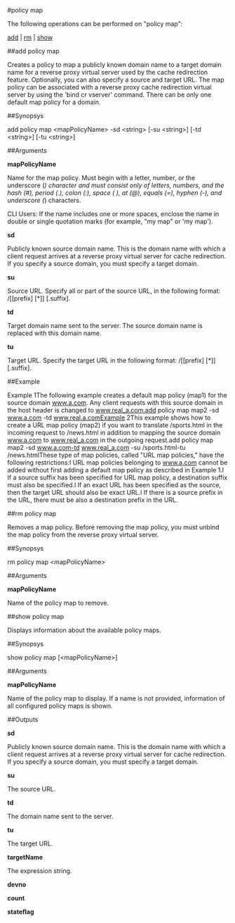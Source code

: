 #policy map

The following operations can be performed on "policy map":


[add](#add-policy-map) | [rm](#rm-policy-map) | [show](#show-policy-map)

##add policy map

Creates a policy to map a publicly known domain name to a target domain name for a reverse proxy virtual server used by the cache redirection feature. Optionally, you can also specify a source and target URL. The map policy can be associated with a reverse proxy cache redirection virtual server by using the 'bind cr vserver' command. There can be only one default map policy for a domain.


##Synopsys

add policy map &lt;mapPolicyName> -sd &lt;string> [-su &lt;string>] [-td &lt;string>] [-tu &lt;string>]


##Arguments

<b>mapPolicyName</b>
Name for the map policy. Must begin with a letter, number, or the underscore (_) character and must consist only of letters, numbers, and the hash (#), period (.), colon (:), space ( ), at (@), equals (=), hyphen (-), and underscore (_) characters.
CLI Users: If the name includes one or more spaces, enclose the name in double or single quotation marks (for example, "my map" or 'my map').

<b>sd</b>
Publicly known source domain name. This is the domain name with which a client request arrives at a reverse proxy virtual server for cache redirection. If you specify a source domain, you must specify a target domain.

<b>su</b>
Source URL. Specify all or part of the source URL, in the following format: /[[prefix] [*]] [.suffix].

<b>td</b>
Target domain name sent to the server. The source domain name is replaced with this domain name.

<b>tu</b>
Target URL. Specify the target URL in the following format: /[[prefix] [*]][.suffix].



##Example

Example 1The following example creates a default map policy (map1) for the source domain www.a.com. Any client requests with this source domain in the host header is changed to www.real_a.com.add policy map map2 -sd www.a.com -td www.real.a.comExample 2This example shows how to create a URL map policy (map2) if you want to translate /sports.html in the incoming request to /news.html in addition to mapping the source domain www.a.com to www.real_a.com in the outgoing request.add policy map map2 -sd www.a.com-td www.real_a.com -su /sports.html-tu /news.htmlThese type of map policies, called "URL map policies," have the following restrictions:l	URL map policies belonging to www.a.com cannot be added without first adding a default map policy as described in Example 1.l	If a source suffix has been specified for URL map policy, a destination suffix must also be specified.l	If an exact URL has been specified as the source, then the target URL should also be exact URL.l	If there is a source prefix in the URL, there must be also a destination prefix in the URL.

##rm policy map

Removes a map policy. Before removing the map policy, you must unbind the map policy from the reverse proxy virtual server.


##Synopsys

rm policy map &lt;mapPolicyName>


##Arguments

<b>mapPolicyName</b>
Name of the policy map to remove.



##show policy map

Displays information about the available policy maps.


##Synopsys

show policy map [&lt;mapPolicyName>]


##Arguments

<b>mapPolicyName</b>
Name of the policy map to display. If a name is not provided, information of all configured policy maps is shown.



##Outputs

<b>sd</b>
Publicly known source domain name. This is the domain name with which a client request arrives at a reverse proxy virtual server for cache redirection. If you specify a source domain, you must specify a target domain.

<b>su</b>
The source URL.

<b>td</b>
The domain name sent to the server.

<b>tu</b>
The target URL.

<b>targetName</b>
The expression string.

<b>devno</b>

<b>count</b>

<b>stateflag</b>



